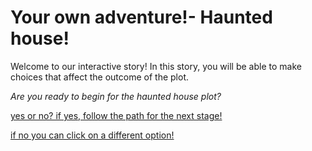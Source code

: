 # Your own adventure!- Haunted house! 

Welcome to our interactive story! In this story, you will be able to make choices that affect the outcome of the plot. 


*Are you ready to begin for the haunted house plot?*


[yes or no? if yes, follow the path for the next stage!](path.md)

[if no you can click on a different option!](path-2.md)